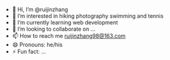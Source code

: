 - 👋 Hi, I’m @ruijinzhang
- 👀 I’m interested in hiking photography swimming and tennis
- 🌱 I’m currently learning web development
- 💞️ I’m looking to collaborate on ...
- 📫 How to reach me ruijinzhang98@163.com
- 😄 Pronouns: he/his
- ⚡ Fun fact: ...

<!---
ruijinzhang/ruijinzhang is a ✨ special ✨ repository because its `README.md` (this file) appears on your GitHub profile.
You can click the Preview link to take a look at your changes.
--->
